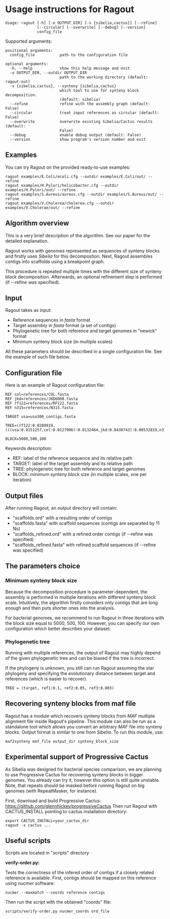 Usage instructions for Ragout
=============================

    Usage: ragout [-h] [-o OUTPUT_DIR] [-s {sibelia,cactus}] [--refine]
                  [--circular] [--overwrite] [--debug] [--version]
                  config_file
    
Supported arguments:

    positional arguments:
      config_file           path to the configuration file

    optional arguments:
      -h, --help            show this help message and exit
      -o OUTPUT_DIR, --outdir OUTPUT_DIR
                            path to the working directory (default: ragout-out)
      -s {sibelia,cactus}, --synteny {sibelia,cactus}
                            which tool to use for synteny block decomposition.
                            (default: sibelia)
      --refine              refine with the assembly graph (default: False)
      --circular            treat input references as circular (default: False)
      --overwrite           overwrite existing Sibelia/Cactus results (default:
                            False)
      --debug               enable debug output (default: False)
      --version             show program's version number and exit


Examples
---------

You can try Ragout on the provided ready-to-use examples:

    ragout examples/E.Coli/ecoli.cfg --outdir examples/E.Coli/out/ --refine
    ragout examples/H.Pylori/helicobacter.cfg --outdir examples/H.Pylori/out/ --refine
    ragout examples/S.Aureus/aureus.cfg --outdir examples/S.Aureus/out/ --refine
    ragout examples/V.Cholerea/cholerea.cfg --outdir examples/V.Cholerae/out/ --refine

Algorithm overview
------------------

This is a very brief description of the algorithm. See our paper 
for the detailed explanation.

Ragout works with genomes represented as sequences of synteny blocks
and firstly uses *Sibelia* for this decompostion. 
Next, Ragout assembles contigs into scaffolds using a breakpoint graph.

This procedure is repeated multiple times with the different size
of synteny block decomposition. Afterwards, an optional refinement
step is performed (if --refine was specified).

Input
------

Ragout takes as input:

- Reference sequences in *fasta* format
- Target assembly in *fasta* format (a set of contigs)
- Phylogenetic tree for both reference and target genomes in "newick" format
- Minimum synteny block size (in multiple scales)

All these parameters should be described in a single configuration file.
See the example of such file below.

Configuration file
------------------

Here is an example of Ragout configuration file:

    REF col=references/COL.fasta
    REF jkd=references/JKD6008.fasta
    REF rf122=references/RF122.fasta
    REF n315=references/N315.fasta

    TARGET usa=usa300_contigs.fasta

    TREE=(rf122:0.0280919,(((usa:0.0151257,col:0.0127906):0.0132464,jkd:0.0439743):0.00532819,n315:0.0150894):0.0150894);

    BLOCK=5000,500,100

Keywords description:

- REF: label of the reference sequence and its relative path
- TARGET: label of the target assembly and its relative path
- TREE: phylogenetic tree for both reference and target genomes
- BLOCK: minimum synteny block size (in multiple scales, one per iteration)


Output files
------------

After running Ragout, an output directory will contain:

* "scaffolds.ord" with a resulting order of contigs
* "scaffolds.fasta" with scaffold sequences (contigs are separated by 11 Ns)
* "scaffolds_refined.ord" with a refined order contigs (if --refine was specified)
* "scaffolds_refined.fasta" with refined scaffold sequences (if --refine was specified)


The parameters choice
---------------------

### Minimum synteny block size

Because the decomposition procedure is parameter-dependent, the assembly
is performed in multiple iterations with different synteny block
scale. Intuitively, the algorithm firstly considers only contigs
that are long enough and then puts shorter ones into the analysis.

For bacterial genomes, we recommend to run Ragout in three
iterations with the block size equal to 5000, 500, 100.
However, you can specify our own configuration which better
describes your dataset.

### Phylogenetic tree

Running with multiple references, the output of Ragout may highly
depend of the given phylogenetic tree and can be biased if
the tree is incorrect.

If the phylogeny is unknown, you still can run Ragout assuming
the star phylogeny and specifying the evolutionary distance between
target and references (which is easier to recover).

    TREE = (target, ref1:0.1, ref2:0.05, ref3:0.003)


Recovering synteny blocks from maf file
---------------------------------------

Ragout has a module which recovers synteny blocks from *MAF* multiple 
alignment file inside Ragout's pipeline. This module can also be run
as a standalone tool which allows you convert an arbitrary *MAF* file
into synteny blocks. Output format is similar to one from *Sibelia*.
To run this module, use:

    maf2synteny maf_file output_dir synteny_block_size


Experimental support of Progressive Cactus
------------------------------------------
As Sibelia was designed for bacterial species comparison, we are planning
to use Progressive Cactus for recovering synteny blocks in bigger genomes.
You already can try it, however this option is still quite unstable.
Note, that repeats should be masked before running Ragout on big genomes
(with RepeatMasker, for instance).

First, download and build Progressive Cactus: https://github.com/glennhickey/progressiveCactus
Then run Ragout with CACTUS_INSTALL pointing to cactus installation directory:

    export CACTUS_INSTALL=your_cactus_dir
    ragout -s cactus ...


Useful scripts
--------------

Scripts are located in "scripts" directory

**verify-order.py:**

Tests the correctness of the infered order of contigs if a closely related reference
is available. First, contigs should be mapped on this reference using *nucmer* software:

    nucmer --maxmatch --coords reference contigs

Then run the script with the obtained "coords" file:

    scripts/verify-order.py nucmer_coords ord_file
